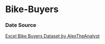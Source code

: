 # Bike-Buyers
<h3>Date Source</h3> 
<a href="https://github.com/AlexTheAnalyst/Excel-Tutorial/blob/main/Excel%20Project%20Dataset.xlsx">Excel Bike Buyers Dataset by AlexTheAnalyst</a>
